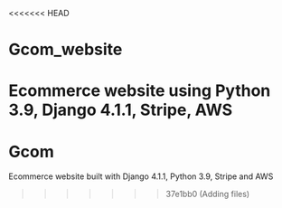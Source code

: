 <<<<<<< HEAD
# Gcom_website
Ecommerce website using Python 3.9, Django 4.1.1, Stripe, AWS
=======
# Gcom
Ecommerce website built with Django 4.1.1, Python 3.9, Stripe and AWS
>>>>>>> 37e1bb0 (Adding files)
